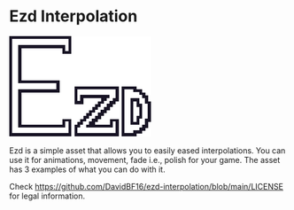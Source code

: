 # Ezd Interpolation

![Alt text](https://github.com/DavidBF16/ezd-interpolation/blob/main/ezd-logo.png?raw=true)

Ezd is a simple asset that allows you to easily eased interpolations. You can use it for animations, movement, fade i.e., polish for your game.
The asset has 3 examples of what you can do with it.
 
 Check https://github.com/DavidBF16/ezd-interpolation/blob/main/LICENSE for legal information.
